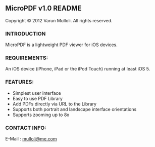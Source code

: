 ## MicroPDF v1.0 README

Copyright © 2012 Varun Mulloli. All rights reserved.

### INTRODUCTION

MicroPDF is a lightweight PDF viewer for iOS devices.

### REQUIREMENTS:

An iOS device (iPhone, iPad or the iPod Touch) running at least iOS 5.

### FEATURES:

* Simplest user interface
* Easy to use PDF Library
* Add PDFs directly via URL to the Library
* Supports both portrait and landscape interface orientations
* Supports zooming up to 8x 

### CONTACT INFO:

E-Mail : mulloli@me.com
